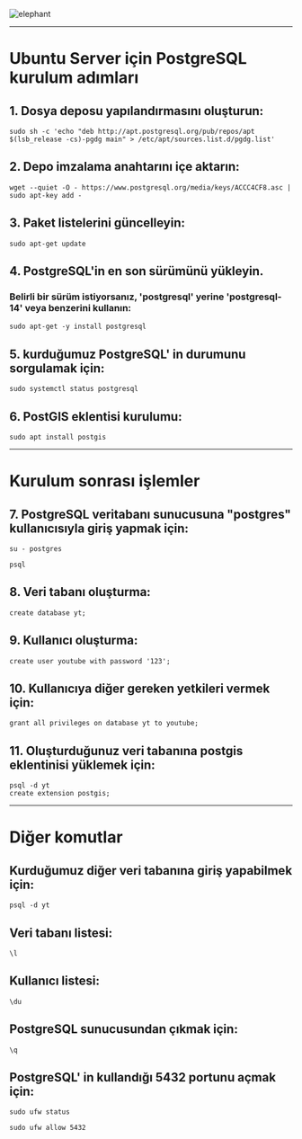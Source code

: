 ![elephant](https://github.com/bugrazen/postgresql/assets/95212909/09575a66-8246-4ce5-bcc5-a534ee1cb55b)

---

# Ubuntu Server için PostgreSQL kurulum adımları
## 1. Dosya deposu yapılandırmasını oluşturun:
```
sudo sh -c 'echo "deb http://apt.postgresql.org/pub/repos/apt $(lsb_release -cs)-pgdg main" > /etc/apt/sources.list.d/pgdg.list'
```

## 2. Depo imzalama anahtarını içe aktarın:
```
wget --quiet -O - https://www.postgresql.org/media/keys/ACCC4CF8.asc | sudo apt-key add -
```

## 3. Paket listelerini güncelleyin:
```
sudo apt-get update
```

## 4. PostgreSQL'in en son sürümünü yükleyin.
### Belirli bir sürüm istiyorsanız, 'postgresql' yerine 'postgresql-14' veya benzerini kullanın:
```
sudo apt-get -y install postgresql
```

## 5. kurduğumuz PostgreSQL' in durumunu sorgulamak için:
```
sudo systemctl status postgresql
```

## 6. PostGIS eklentisi kurulumu:
```
sudo apt install postgis
```

---

# Kurulum sonrası işlemler

## 7. PostgreSQL veritabanı sunucusuna "postgres" kullanıcısıyla giriş yapmak için:
```
su - postgres
```
```
psql
```
## 8. Veri tabanı oluşturma:
```
create database yt;
```
## 9. Kullanıcı oluşturma:
```
create user youtube with password '123';
```
## 10. Kullanıcıya diğer gereken yetkileri vermek için:
```
grant all privileges on database yt to youtube;
```
## 11. Oluşturduğunuz veri tabanına postgis eklentinisi yüklemek için:
```
psql -d yt
create extension postgis;
```
---
# Diğer komutlar
## Kurduğumuz diğer veri tabanına giriş yapabilmek için:
```
psql -d yt
```
## Veri tabanı listesi:
```
\l
```
## Kullanıcı listesi:
```
\du
```
## PostgreSQL sunucusundan çıkmak için:
```
\q
```
## PostgreSQL' in kullandığı 5432 portunu açmak için:
```
sudo ufw status
```
```
sudo ufw allow 5432
